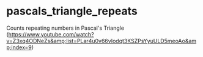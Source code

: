 # pascals_triangle_repeats
Counts repeating numbers in Pascal's Triangle (https://www.youtube.com/watch?v=Z3xq4ODNeZs&amp;list=PLar4u0v66vIodqt3KSZPsYyuULD5meoAo&amp;index=9)
